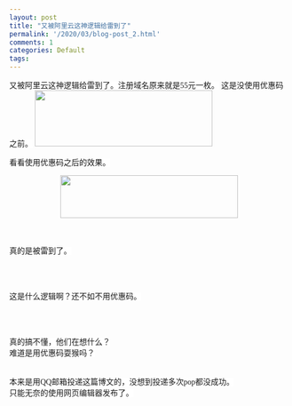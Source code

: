 ```yaml
---
layout: post
title: "又被阿里云这神逻辑给雷到了"
permalink: '/2020/03/blog-post_2.html'
comments: 1
categories: Default
tags: 
---
```

<span style='background-color: white; font-family: "verdana"; font-size: 14px;'>  
又被阿里云这神逻辑给雷到了。注册域名原来就是55元一枚。</span>  
<span style='background-color: white; font-family: "verdana"; font-size: 14px;'>这是没使用优惠码之前。</span>  
  
<a href="https://1.bp.blogspot.com/-1iAXxAfw-N4/Xn80ySL1vGI/AAAAAAABzTk/7Vfp1YQbfOIDvG9QebE2aJwDHmeym54-ACLcBGAsYHQ/s1600/%25E6%2588%25AA%25E5%259B%25BE_2020-03-28_19-01-02.png" imageanchor="1" style="clear: left; margin-bottom: 1em; margin-right: 1em;">

<img border="0" data-original-height="246" data-original-width="779" height="101" src="https://1.bp.blogspot.com/-1iAXxAfw-N4/Xn80ySL1vGI/AAAAAAABzTk/7Vfp1YQbfOIDvG9QebE2aJwDHmeym54-ACLcBGAsYHQ/s320/%25E6%2588%25AA%25E5%259B%25BE_2020-03-28_19-01-02.png" width="320"/>

</a>  

<br style="background-color: white; font-family: Verdana; font-size: 14px;"/>

<span style='background-color: white; font-family: "verdana"; font-size: 14px;'>看看使用优惠码之后的效果。</span>  

<div class="separator" style="clear: both; text-align: center;"><a href="https://1.bp.blogspot.com/-llKPeT8LYWI/Xn807v5YHDI/AAAAAAABzTo/DU5BPid9fW8baVhnjIGLkIO1blcCx7-HACLcBGAsYHQ/s1600/%25E6%2588%25AA%25E5%259B%25BE_2020-03-28_19-00-28.png" imageanchor="1" style="margin-left: 1em; margin-right: 1em;"><img border="0" data-original-height="185" data-original-width="759" height="77" src="https://1.bp.blogspot.com/-llKPeT8LYWI/Xn807v5YHDI/AAAAAAABzTo/DU5BPid9fW8baVhnjIGLkIO1blcCx7-HACLcBGAsYHQ/s320/%25E6%2588%25AA%25E5%259B%25BE_2020-03-28_19-00-28.png" width="320"/></a></div>

  

<br style="background-color: white; font-family: Verdana; font-size: 14px;"/>

<br style="background-color: white; font-family: Verdana; font-size: 14px;"/>

<span style='background-color: white; font-family: "verdana"; font-size: 14px;'>真的是被雷到了。</span>  

<br style="background-color: white; font-family: Verdana; font-size: 14px;"/>

<br style="background-color: white; font-family: Verdana; font-size: 14px;"/>

<span style='background-color: white; font-family: "verdana"; font-size: 14px;'>这是什么逻辑啊？还不如不用优惠码。</span>  

<br style="background-color: white; font-family: Verdana; font-size: 14px;"/>

<br style="background-color: white; font-family: Verdana; font-size: 14px;"/>

<span style='background-color: white; font-family: "verdana"; font-size: 14px;'>真的搞不懂，他们在想什么？</span>  
<span style='background-color: white; font-family: "verdana"; font-size: 14px;'>难道是用优惠码耍猴吗？</span>  
<span style='background-color: white; font-family: "verdana"; font-size: 14px;'>  
</span><span style='background-color: white; font-family: "verdana"; font-size: 14px;'>  
</span><span style='background-color: white; font-family: "verdana"; font-size: 14px;'>本来是用QQ邮箱投递这篇博文的，没想到投递多次pop都没成功。</span>  
<span style='background-color: white; font-family: "verdana"; font-size: 14px;'>只能无奈的使用网页编辑器发布了。</span>
